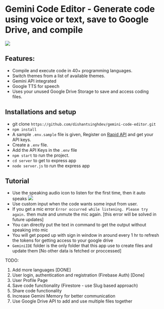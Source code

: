 # Gemini Code Editor - Generate code using voice or text, save to Google Drive, and compile

<img src="https://i.ibb.co/3dF0vP2/Screenshot-2024-08-15-at-11-03-59-AM.png" />

## Features: 
- Compile and execute code in 40+ programming languages.
- Switch themes from a list of available themes.
- Gemini API integrated
- Google TTS for speech
- Uses your unused Google Drive Storage to save and access coding files.

## Installations and setup

- git clone `https://github.com/dishantsinghdev/gemini-code-editor.git`
- `npm install`
- A sample `.env.sample` file is given, Register on [Rapid API](https://rapidapi.com/dishis-technologies-judge0/api/judge029/pricing) and get your API keys.
- Create a `.env` file.
- Add the API Keys in the `.env` file
- `npm start` to run the project.
- `cd server` to get to express app
- `node server.js` to run the express app 


## Tutorial

- Use the speaking audio icon to listen for the first time, then it auto speaks <img src="https://i.ibb.co/L19jVQJ/Screenshot-2024-08-15-at-12-22-47-PM.png"/>
- Use custom input when the code wants some input from user.
- If you get a mic error `Error occurred while listening. Please try again.` then mute and unmute the mic again. [this error will be solved in future updates]
- You can directly put the text in command to get the output without speaking into mic
- You will get poped up with sign in window in around every 1 hr to refresh the tokens for getting access to your google drive
- `GeminiIDE` folder is the only folder that this app use to create files and update them [No other data is fetched or proccessed]

TODO:

1. Add more languages [DONE]
2. User login, authentication and registration (Firebase Auth) [Done]
3. User Profile Page 
4. Save code functionality (Firestore - use Slug based approach)
5. Share code functionality
6. Increase Gemini Memory for better communication
7. Use Google Drive API to add and use multiple files together
